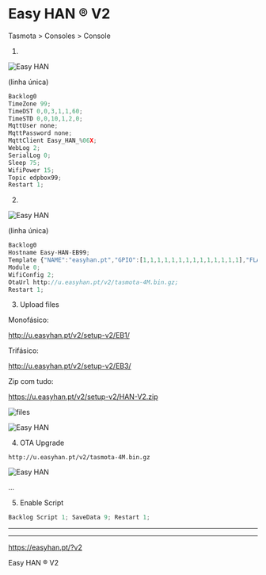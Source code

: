 # Easy HAN ® V2

Tasmota > Consoles > Console

1.

![Easy HAN](../edpbox/img/howto-1.jpg)

(linha única)

```js
Backlog0 
TimeZone 99; 
TimeDST 0,0,3,1,1,60; 
TimeSTD 0,0,10,1,2,0; 
MqttUser none; 
MqttPassword none; 
MqttClient Easy_HAN_%06X; 
WebLog 2;
SerialLog 0;
Sleep 75; 
WifiPower 15;
Topic edpbox99; 
Restart 1; 
```

2. 

![Easy HAN](../edpbox/img/howto-2.jpg)

(linha única)

```js
Backlog0 
Hostname Easy-HAN-EB99; 
Template {"NAME":"easyhan.pt","GPIO":[1,1,1,1,1,1,1,1,1,1,1,1,1,1],"FLAG":0,"BASE":18}; 
Module 0; 
WifiConfig 2; 
OtaUrl http://u.easyhan.pt/v2/tasmota-4M.bin.gz; 
Restart 1; 
``` 

3. Upload files

Monofásico:


http://u.easyhan.pt/v2/setup-v2/EB1/

Trifásico:


http://u.easyhan.pt/v2/setup-v2/EB3/

Zip com tudo:


https://u.easyhan.pt/v2/setup-v2/HAN-V2.zip

![files](../edpbox/img/files0823a.jpg)

![Easy HAN](../edpbox/img/files0823b.jpg)

4. OTA Upgrade

```http://u.easyhan.pt/v2/tasmota-4M.bin.gz```

![Easy HAN](../edpbox/img/howto-4.jpg)

...

5. Enable Script

```js
Backlog Script 1; SaveData 9; Restart 1;
```

<hr>

---

https://easyhan.pt/?v2

Easy HAN ® V2

